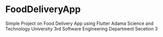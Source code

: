 # FoodDeliveryApp
Simple Project on Food Delivery App using Flutter 
Adama Science and Technology University 
3rd Software Engineering Department Secetion 3
